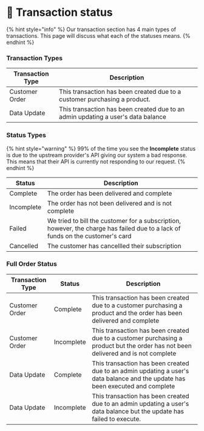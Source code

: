 # 🧪 Transaction status

{% hint style="info" %}
Our transaction section has 4 main types of transactions. This page will discuss what each of the statuses means.
{% endhint %}

### Transaction Types

| Transaction Type | Description                                                                      |
| ---------------- | -------------------------------------------------------------------------------- |
| Customer Order   | This transaction has been created due to a customer purchasing a product.        |
| Data Update      | This transaction has been created due to an admin updating a user's data balance |

### Status Types

{% hint style="warning" %}
99% of the time you see the **Incomplete** status is due to the upstream provider's API giving our system a bad response. This means that their API is currently not responding to our request.
{% endhint %}

| Status     | Description                                                                                                                    |
| ---------- | ------------------------------------------------------------------------------------------------------------------------------ |
| Complete   | The order has been delivered and complete                                                                                      |
| Incomplete | The order has not been delivered and is not complete                                                                           |
| Failed     | We tried to bill the customer for a subscription, however, the charge has failed due to a lack of funds on the customer's card |
| Cancelled  | The customer has cancellled their subscription                                                                                 |

### Full Order Status

| Transaction Type | Status     | Description                                                                                                                       |
| ---------------- | ---------- | --------------------------------------------------------------------------------------------------------------------------------- |
| Customer Order   | Complete   | This transaction has been created due to a customer purchasing a product and the order has been delivered and complete            |
| Customer Order   | Incomplete | This transaction has been created due to a customer purchasing a product but the order has not been delivered and is not complete |
| Data Update      | Complete   | This transaction has been created due to an admin updating a user's data balance and the update has been executed and complete    |
| Data Update      | Incomplete | This transaction has been created due to an admin updating a user's data balance but the update has failed to execute.            |
